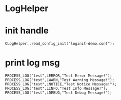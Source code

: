 # LogHelper

# init handle
	CLogHelper::read_config_init("loginit-demo.conf");
# print log msg
	PROCESS_LOG("test",LERROR,"Test Error Message!");
	PROCESS_LOG("test",LWARN,"Test Warning Message!");
	PROCESS_LOG("test",LNOTICE,"Test Notice Message!");
	PROCESS_LOG("test",LINFO,"Test Info Message!");
	PROCESS_LOG("test",LDEBUG,"Test Debug Message!");

